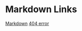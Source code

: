# Markdown Links
[Markdown](https://es.wikipedia.org/wiki/Markdown) 
[404 error](https://developer.mozilla.org/en-US/404)
